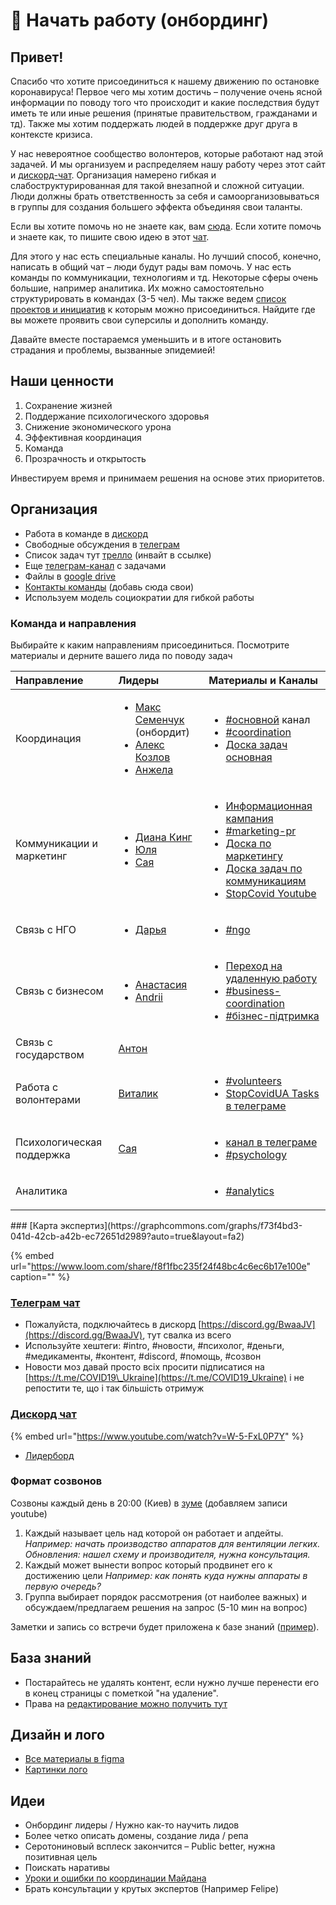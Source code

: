 # 🚀 Начать работу \(онбординг\)

## Привет!

Спасибо что хотите присоединиться к нашему движению по остановке коронавируса! Первое чего мы хотим достичь – получение очень ясной информации по поводу того что происходит и какие последствия будут иметь те или иные решения \(принятые правительством, гражданами и тд\). Также мы хотим поддержать людей в поддержке друг друга в контексте кризиса.

У нас невероятное сообщество волонтеров, которые работают над этой задачей. И мы организуем и распределяем нашу работу через этот сайт и [дискорд-чат](https://discord.gg/AebMHV). Организация намерено гибкая и слабоструктурированная для такой внезапной и сложной ситуации. Люди должны брать ответственность за себя и самоорганизовываться в группы для создания большего эффекта объединяя свои таланты.  
  
Если вы хотите помочь но не знаете как, вам [сюда](https://t.me/scutasks). Если хотите помочь и знаете как, то пишите свою идею в этот [чат](https://discord.gg/gwRjFf).

Для этого у нас есть специальные каналы. Но лучший способ, конечно, написать в общий чат – люди будут рады вам помочь. У нас есть команды по коммуникации, технологиям и тд. Некоторые сферы очень большие, например аналитика. Их можно самостоятельно структурировать в командах \(3-5 чел\). Мы также ведем [список проектов и инициатив]() к которым можно присоединиться. Найдите где вы можете проявить свои суперсилы и дополнить команду.

Давайте вместе постараемся уменьшить и в итоге остановить страдания и проблемы, вызванные эпидемией!

## Наши ценности

1. Сохранение жизней
2. Поддержание психологического здоровья
3. Снижение экономического урона
4. Эффективная координация
5. Команда
6. Прозрачность и открытость

Инвестируем время и принимаем решения на основе этих приоритетов.

## Организация

* Работа в команде в [дискорд](https://discord.gg/AebMHV) 
* Свободные обсуждения в [телеграм](https://t.me/stopcovidua)
* Список задач тут [трелло](https://trello.com/invite/b/IkonsFAY/12e5d029973f9869061f7a5c1a0364f4/main-board) \(инвайт в ссылке\)
* Еще [телеграм-канал](https://t.me/scutasks) с задачами
* Файлы в [google drive](https://drive.google.com/drive/folders/1i4TaeHh8V0-WX8paR-xPhDIhl8tvFZTs?usp=sharing)
* [Контакты команды](https://docs.google.com/spreadsheets/d/1aFogfzJFu_4oDbCVGvR0dE2BfQc6m9A1L3_KHz9t8SY/edit#gid=0) \(добавь сюда свои\)
* Используем модель социократии для гибкой работы

### Команда и направления

Выбирайте к каким направлениям присоединиться. Посмотрите материалы и дерните вашего лида по поводу задач

<table>
  <thead>
    <tr>
      <th style="text-align:left">&#x41D;&#x430;&#x43F;&#x440;&#x430;&#x432;&#x43B;&#x435;&#x43D;&#x438;&#x435;</th>
      <th
      style="text-align:left">&#x41B;&#x438;&#x434;&#x435;&#x440;&#x44B;</th>
        <th style="text-align:left">&#x41C;&#x430;&#x442;&#x435;&#x440;&#x438;&#x430;&#x43B;&#x44B; &#x438;
          &#x41A;&#x430;&#x43D;&#x430;&#x43B;&#x44B;</th>
    </tr>
  </thead>
  <tbody>
    <tr>
      <td style="text-align:left">&#x41A;&#x43E;&#x43E;&#x440;&#x434;&#x438;&#x43D;&#x430;&#x446;&#x438;&#x44F;</td>
      <td
      style="text-align:left">
        <ul>
          <li><a href="https://t.me/maxsemenchuk">&#x41C;&#x430;&#x43A;&#x441; &#x421;&#x435;&#x43C;&#x435;&#x43D;&#x447;&#x443;&#x43A;</a> (&#x43E;&#x43D;&#x431;&#x43E;&#x440;&#x434;&#x438;&#x442;)</li>
          <li><a href="https://t.me/kozlovone">&#x410;&#x43B;&#x435;&#x43A;&#x441; &#x41A;&#x43E;&#x437;&#x43B;&#x43E;&#x432;</a>
          </li>
          <li><a href="https://t.me/angie_bay">&#x410;&#x43D;&#x436;&#x435;&#x43B;&#x430;</a>
          </li>
        </ul>
        </td>
        <td style="text-align:left">
          <ul>
            <li><a href="https://discord.gg/BwaaJV">#&#x43E;&#x441;&#x43D;&#x43E;&#x432;&#x43D;&#x43E;&#x439;</a> &#x43A;&#x430;&#x43D;&#x430;&#x43B;</li>
            <li><a href="https://discord.gg/48wYFF">#coordination</a>
            </li>
            <li><a href="https://trello.com/b/IkonsFAY/main-board">&#x414;&#x43E;&#x441;&#x43A;&#x430; &#x437;&#x430;&#x434;&#x430;&#x447; &#x43E;&#x441;&#x43D;&#x43E;&#x432;&#x43D;&#x430;&#x44F;</a>
            </li>
          </ul>
        </td>
    </tr>
    <tr>
      <td style="text-align:left">&#x41A;&#x43E;&#x43C;&#x43C;&#x443;&#x43D;&#x438;&#x43A;&#x430;&#x446;&#x438;&#x438;
        &#x438; &#x43C;&#x430;&#x440;&#x43A;&#x435;&#x442;&#x438;&#x43D;&#x433;</td>
      <td
      style="text-align:left">
        <ul>
          <li><a href="https://t.me/dianatheking">&#x414;&#x438;&#x430;&#x43D;&#x430; &#x41A;&#x438;&#x43D;&#x433;</a>
          </li>
          <li><a href="https://t.me/juliabenyukh">&#x42E;&#x43B;&#x44F;</a>
          </li>
          <li><a href="https://t.me/SayaSemenchuk">&#x421;&#x430;&#x44F;</a>
          </li>
        </ul>
        </td>
        <td style="text-align:left">
          <ul>
            <li><a href="../proekti/informacionnaya-kampaniya/">&#x418;&#x43D;&#x444;&#x43E;&#x440;&#x43C;&#x430;&#x446;&#x438;&#x43E;&#x43D;&#x43D;&#x430;&#x44F; &#x43A;&#x430;&#x43C;&#x43F;&#x430;&#x43D;&#x438;&#x44F;</a>
            </li>
            <li><a href="https://discord.gg/bK7e78">#marketing-pr</a>
            </li>
            <li><a href="https://trello.com/b/6DCyBJA1/marketing-pr">&#x414;&#x43E;&#x441;&#x43A;&#x430; &#x43F;&#x43E; &#x43C;&#x430;&#x440;&#x43A;&#x435;&#x442;&#x438;&#x43D;&#x433;&#x443;</a>
            </li>
            <li><a href="https://trello.com/b/xjcCv4vB/%D0%BA%D0%BE%D0%BC%D0%BC%D1%83%D0%BD%D0%B8%D0%BA%D0%B0%D1%86%D0%B8%D0%B8">&#x414;&#x43E;&#x441;&#x43A;&#x430; &#x437;&#x430;&#x434;&#x430;&#x447; &#x43F;&#x43E; &#x43A;&#x43E;&#x43C;&#x43C;&#x443;&#x43D;&#x438;&#x43A;&#x430;&#x446;&#x438;&#x44F;&#x43C;</a>
            </li>
            <li><a href="https://t.me/StopCovidYouTube">StopCovid Youtube</a>
            </li>
          </ul>
        </td>
    </tr>
    <tr>
      <td style="text-align:left">&#x421;&#x432;&#x44F;&#x437;&#x44C; &#x441; &#x41D;&#x413;&#x41E;</td>
      <td
      style="text-align:left">
        <ul>
          <li><a href="https://t.me/Greenochre">&#x414;&#x430;&#x440;&#x44C;&#x44F;</a>
          </li>
        </ul>
        </td>
        <td style="text-align:left">
          <ul>
            <li><a href="https://discord.gg/SDyFFp">#ngo</a>
            </li>
          </ul>
        </td>
    </tr>
    <tr>
      <td style="text-align:left">&#x421;&#x432;&#x44F;&#x437;&#x44C; &#x441; &#x431;&#x438;&#x437;&#x43D;&#x435;&#x441;&#x43E;&#x43C;</td>
      <td
      style="text-align:left">
        <ul>
          <li><a href="https://t.me/slavianskaia">&#x410;&#x43D;&#x430;&#x441;&#x442;&#x430;&#x441;&#x438;&#x44F;</a>
          </li>
          <li><a href="https://discord.gg/BMq6F3">Andrii</a>
          </li>
        </ul>
        </td>
        <td style="text-align:left">
          <ul>
            <li><a href="../proekti/online-work.md">&#x41F;&#x435;&#x440;&#x435;&#x445;&#x43E;&#x434; &#x43D;&#x430; &#x443;&#x434;&#x430;&#x43B;&#x435;&#x43D;&#x43D;&#x443;&#x44E; &#x440;&#x430;&#x431;&#x43E;&#x442;&#x443;</a>
            </li>
            <li><a href="https://discord.gg/cYpXFu">#business-coordination</a>
            </li>
            <li><a href="https://discord.gg/2j9zKP">#&#x431;&#x456;&#x437;&#x43D;&#x435;&#x441;-&#x43F;&#x456;&#x434;&#x442;&#x440;&#x438;&#x43C;&#x43A;&#x430;</a>
            </li>
          </ul>
        </td>
    </tr>
    <tr>
      <td style="text-align:left">&#x421;&#x432;&#x44F;&#x437;&#x44C; &#x441; &#x433;&#x43E;&#x441;&#x443;&#x434;&#x430;&#x440;&#x441;&#x442;&#x432;&#x43E;&#x43C;</td>
      <td
      style="text-align:left"><a href="https://t.me/antonperov">&#x410;&#x43D;&#x442;&#x43E;&#x43D;</a>
        </td>
        <td style="text-align:left"></td>
    </tr>
    <tr>
      <td style="text-align:left">&#x420;&#x430;&#x431;&#x43E;&#x442;&#x430; &#x441; &#x432;&#x43E;&#x43B;&#x43E;&#x43D;&#x442;&#x435;&#x440;&#x430;&#x43C;&#x438;</td>
      <td
      style="text-align:left"><a href="https://t.me/VGataulin">&#x412;&#x438;&#x442;&#x430;&#x43B;&#x438;&#x43A;</a>
        </td>
        <td style="text-align:left">
          <ul>
            <li><a href="https://discord.gg/HnX9sw">#volunteers</a>
            </li>
            <li><a href="https://t.me/scutasks">StopCovidUA Tasks &#x432; &#x442;&#x435;&#x43B;&#x435;&#x433;&#x440;&#x430;&#x43C;&#x435;</a>
            </li>
          </ul>
        </td>
    </tr>
    <tr>
      <td style="text-align:left">&#x41F;&#x441;&#x438;&#x445;&#x43E;&#x43B;&#x43E;&#x433;&#x438;&#x447;&#x435;&#x441;&#x43A;&#x430;&#x44F;
        &#x43F;&#x43E;&#x434;&#x434;&#x435;&#x440;&#x436;&#x43A;&#x430;</td>
      <td
      style="text-align:left"><a href="https://t.me/SayaSemenchuk">&#x421;&#x430;&#x44F;</a>
        </td>
        <td style="text-align:left">
          <ul>
            <li><a href="https://t.me/keepcalmanddontpanic">&#x43A;&#x430;&#x43D;&#x430;&#x43B; &#x432; &#x442;&#x435;&#x43B;&#x435;&#x433;&#x440;&#x430;&#x43C;&#x435;</a>
            </li>
            <li><a href="https://discord.gg/HqSr3w">#psychology</a>
            </li>
          </ul>
        </td>
    </tr>
    <tr>
      <td style="text-align:left">&#x410;&#x43D;&#x430;&#x43B;&#x438;&#x442;&#x438;&#x43A;&#x430;</td>
      <td
      style="text-align:left"></td>
        <td style="text-align:left">
          <ul>
            <li><a href="https://discord.gg/uy2nW7">#analytics</a>
            </li>
          </ul>
        </td>
    </tr>
  </tbody>
</table>### [Карта экспертиз](https://graphcommons.com/graphs/f73f4bd3-041d-42cb-a42b-ec72651d2989?auto=true&layout=fa2)

{% embed url="https://www.loom.com/share/f8f1fbc235f24f48bc4c6ec6b17e100e" caption="" %}

### [Телеграм чат](https://t.me/stopcovidua)

* Пожалуйста, подключайтесь в дискорд [https://discord.gg/BwaaJV](https://discord.gg/BwaaJV), тут свалка из всего
* Используйте хештеги: \#intro, \#новости, \#психолог, \#деньги, \#медикаменты, \#контент, \#discord, \#помощь, \#созвон
* Новости моз давай просто всіх просити підписатися на [https://t.me/COVID19\_Ukraine](https://t.me/COVID19_Ukraine) і не репостити те, що і так більшість отримуж

### [Дискорд чат](https://discord.gg/AebMHV)

{% embed url="https://www.youtube.com/watch?v=W-5-FxL0P7Y" %}

* [Лидерборд](https://mee6.xyz/leaderboard/688064950635462771)

### Формат созвонов

Созвоны каждый день в 20:00 \(Киев\) в [зуме](https://zoom.us/j/919563955?pwd=VlIrTjZXUHpuQTQrVHlpa09WUnpJUT09) \(добавляем записи youtube\)

1. Каждый называет цель над которой он работает и апдейты. _Например: начать производство аппаратов для вентиляции легких. Обновления: нашел схему и производителя, нужна консультация._ 
2. Каждый может вынести вопрос который продвинет его к достижению цели _Например: как понять куда нужны аппараты в первую очередь?_ 
3. Группа выбирает порядок рассмотрения \(от наиболее важных\) и обсуждаем/предлагаем решения на запрос \(5-10 мин на вопрос\)

Заметки и запись со встречи будет приложена к базе знаний \([пример](tactical-16.03.md)\).

## База знаний

* Постарайтесь не удалять контент, если нужно лучше перенести его в конец страницы с пометкой "на удаление".
* Права на [редактирование можно получить тут](https://app.gitbook.com/invite/dgov?invite=-M2JRBARwkcPd9AED8KT)

## Дизайн и лого

* [Все материалы в figma](https://www.figma.com/file/dL4QqItFu65HFNRwvs80sP/Stop-Covid?node-id=0%3A1)
* [Картинки лого](https://drive.google.com/drive/folders/1yTjYafpFWmkKw7lYOdkMLlyPgBxgsTm5)

## Идеи

* Онбординг лидеры / Нужно как-то научить лидов
* Более четко описать домены, создание лида / репа
* Серотониновый всплеск закончится – Public better, нужна позитивная цель
* Поискать наративы
* [Уроки и ошибки по координации Майдана](https://rizzoma.com/topic/58b6486fca851222c97f5f30868d7408/0_b_6b0p_4s1t4/)
* Брать консультации у крутых экспертов \(Например Felipe\)

